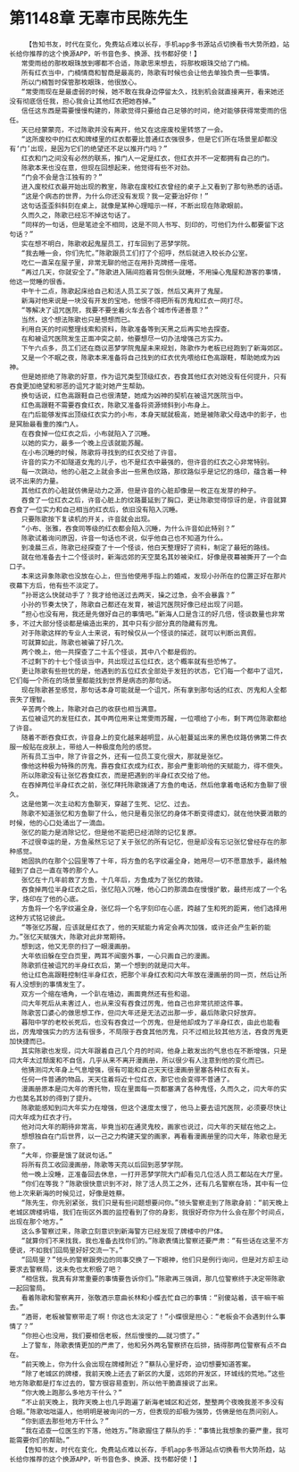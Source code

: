 # 第1148章 无辜市民陈先生
        【告知书友，时代在变化，免费站点难以长存，手机app多书源站点切换看书大势所趋，站长给你推荐的这个换源APP，听书音色多、换源、找书都好使！】
       常雯雨给的那枚眼珠放到哪都不合适，陈歌思来想去，将那枚眼珠交给了门楠。
       所有红衣当中，门楠情商和智商是最高的，陈歌有时候也会让他去单独负责一些事情。
       所以门楠暂时保管那枚眼珠，他很放心。
       “常雯雨现在是最虚弱的时候，她不敢在我身边停留太久，找到机会就直接离开，看来她还没有彻底信任我，担心我会让其他红衣把她吞掉。”
       信任这东西是需要慢慢构建的，陈歌觉得只要给自己足够的时间，绝对能够获得常雯雨的信任。
       天已经蒙蒙亮，不过陈歌并没有离开，他又在这座废校里转悠了一会。
       “这所废校中的红衣和牌楼里的红衣都要比普通红衣强很多，但是它们所在场景里却都没有‘门’出现，是因为它们的绝望还不足以推开门吗？”
       红衣和门之间没有必然的联系，推门人一定是红衣，但红衣并不一定都拥有自己的门。
       陈歌本来也没在意，但现在回想起来，他觉得有些不对劲。
       “门会不会是含江独有的？”
       进入废校红衣最开始出现的教室，陈歌在废校红衣曾经的桌子上又看到了那句熟悉的话语。
       “这是个病态的世界，为什么你还没有发现？我一定要治好你！”
       这句话歪歪斜斜刻在桌上，就像是某种心理暗示一样，不断出现在陈歌眼前。
       久而久之，陈歌已经忘不掉这句话了。
       “同样的一句话，但是笔迹全不相同，这是不同人书写、刻印的，可他们为什么都要留下这句话？”
       实在想不明白，陈歌收起鬼屋员工，打车回到了恶梦学院。
       “我去睡一会，你们先忙。”陈歌跟员工们打了个招呼，然后就进入校长办公室。
       吃仁一直呆在屋子里，非常无聊的他正在用扑克牌搭一座塔。
       “再过几天，你就安全了。”陈歌进入隔间抱着背包倒头就睡，不用操心鬼屋和游客的事情，他这一觉睡的很香。
       中午十二点，陈歌起床给自己和活人员工买了饭，然后又离开了鬼屋。
       新海对他来说是一块没有开发的宝地，他恨不得把所有厉鬼和红衣一网打尽。
       “等解决了诅咒医院，我要不要坐着火车去各个城市传递善意？”
       当然，这个想法陈歌也只是想想而已。
       利用白天的时间整理线索和资料，陈歌准备等到天黑之后再实地去探查。
       在和被诅咒医院发生正面冲突之前，他要想尽一切办法增强己方实力。
       下午六点多，员工们还在商议恶梦学院鬼屋未来规划，陈歌作为老板已经跑到了新海郊区。
       又是一个不眠之夜，陈歌本来准备将自己找到的红衣优先喂给红色高跟鞋，帮助她成为凶神。
       但是她拒绝了陈歌的好意，作为诅咒类型顶级红衣，吞食其他红衣对她没有任何提升，只有吞食更加绝望和邪恶的诅咒才能对她产生帮助。
       换句话说，红色高跟鞋自己也很清楚，她成为凶神的契机在被诅咒医院当中。
       红色高跟鞋不需要吞食红衣，陈歌又准备将资源倾斜到小布身上。
       在门后能够发挥出顶级红衣实力的小布，本身天赋就极高，她是被陈歌父母选中的影子，也是冥胎最看重的推门人。
       在吞食掉一位红衣之后，小布就陷入了沉睡。
       以她的实力，最多一个晚上应该就能苏醒。
       在小布沉睡的时候，陈歌将寻找到的红衣交给了许音。
       许音的实力不如隧道女鬼的儿子，也不是红衣中最强的，但许音的红衣之心非常特别。
       每一次跳动，他的心脏之上就会多出一些黑色纹路，那纹路似乎是记忆的烙印，蕴含着一种说不出来的力量。
       其他红衣的心脏就仿佛是动力之源，但是许音的心脏却像是一枚正在发芽的种子。
       吞食了一位红衣之后，许音心脏上的纹路蔓延到了胸口，更让陈歌觉得惊讶的是，许音就算吞食了一位实力和自己相当的红衣后，依旧没有陷入沉睡。
       只要陈歌按下复读机的开关，许音就会出现。
       “小布、张雅，吞食同等级的红衣都会陷入沉睡，为什么许音如此特别？”
       陈歌试着询问原因，许音一句话也不说，似乎他自己也不知道为什么。
       到凌晨三点，陈歌已经探查了十一个怪谈，他白天整理好了资料，制定了最短的路线。
       就在他准备去十二个怪谈时，新海远郊的天空莫名其妙被染红，好像是夜幕被撕开了一个血口子。
       本来这异象陈歌也没放在心上，但当他使用手指上的婚戒，发现小孙所在的位置正好在那片夜幕下方后，他有些不淡定了。
       “孙哥这么快就动手了？我才给他送过去两天，操之过急，会不会暴露？”
       小孙的节奏太快了，陈歌自己都还在发育，被诅咒医院好像已经出现了问题。
       “担心也没有用，我还是先做好自己的事情吧。”新海人口是含江的好几倍，怪谈数量也非常多，不过大部分怪谈都是编造出来的，其中只有少部分真的隐藏有厉鬼。
       对于陈歌这样的专业人士来说，有时候仅从一个怪谈的描述，就可以判断出真假。
       可就算如此，陈歌也被骗了好几次。
       两个晚上，他一共探查了二十五个怪谈，其中八个都是假的。
       不过剩下的十七个怪谈当中，共出现过五位红衣，这个概率就有些恐怖了。
       更让陈歌有些担忧的是，他遇到的五位红衣全部处于发狂的状态，它们每一个都中了诅咒，它们每一个所在的场景里都能找到世界是病态的那句话。
       现在陈歌甚至感觉，那句话本身可能就是一个诅咒，所有拿到那句话的红衣、厉鬼和人全都丧失了理智。
       辛苦两个晚上，陈歌对自己的收获也相当满意。
       五位被诅咒的发狂红衣，其中两位用来让常雯雨苏醒，一位喂给了小布，剩下两位陈歌都给了许音。
       随着不断吞食红衣，许音身上的变化越来越明显，从心脏蔓延出来的黑色纹路仿佛第二件衣服一般贴在皮肤上，带给人一种极度危险的感觉。
       所有员工当中，除了许音之外，还有一位员工变化很大，那就是张忆。
       像他这种极为特殊的厉鬼，靠吞食红衣成为红衣，那会严重影响他的天赋能力，得不偿失。
       所以陈歌没有让张忆吞食红衣，而是把遇到的半身红衣交给了他。
       在吞掉两位半身红衣之前，张忆拜托陈歌拨通了方鱼的电话，然后他拿着电话和方鱼聊了很久。
       这是他第一次主动和方鱼聊天，穿越了生死、记忆、过去。
       陈歌不知道张忆和方鱼聊了什么，他只是看见张忆的身体不断变得虚幻，就在他快要消散的时候，他的心口处涌出了一滴血。
       张忆的能力是消除记忆，但是他不能把已经消除的记忆复原。
       不过很幸运的是，方鱼虽然忘记了关于张忆的所有记忆，但是却没有忘记张忆曾经存在的那种感觉。
       她固执的在那个公园里等了十年，将方鱼的名字纹遍全身，她用尽一切不愿意放手，最终触碰到了自己一直在等的那个人。
       张忆在十几年前救了方鱼，十几年后，方鱼成为了张忆的救赎。
       吞食掉两位半身红衣之后，张忆陷入沉睡，他心口的那滴血在慢慢扩散，最终形成了一个名字，烙印在了他的心底。
       方鱼将一个名字纹遍全身，张忆将一个名字刻印在心底，跨越了生和死的距离，他们选择用这种方式铭记彼此。
       “等张忆苏醒，应该就是红衣了，他的天赋能力肯定会再次加强，或许还会产生新的能力。”张忆天赋强大，陈歌对此非常期待。
       想到这，他又无奈的扫了一眼漫画册。
       大年依旧躲在空白页里，两耳不闻窗外事，一心只画自己的漫画。
       陈歌抓住被诅咒的半身红衣后，第一个想到的就是闫大年。
       他让红色高跟鞋控制住半身红衣，把那个半身红衣和闫大年放在漫画册的同一页，然后让所有人没想到的事情发生了。
       双方一个缩在墙角，一个趴在墙边，画面竟然还有些和谐。
       闫大年死后从未害过人，也从来没有吞食过厉鬼，他自己也非常抗拒这件事。
       陈歌苦口婆心的做思想工作，但闫大年还是无法迈出那一步，最后陈歌只好放弃。
       暮阳中学的老校长死后，也没有吞食过一个厉鬼，但是他却成为了半身红衣，由此也能看出，厉鬼增强实力的方法有很多，不局限于吞食其他厉鬼，只不过相比较其他方法，吞食厉鬼更加快捷而已。
       其实陈歌也发现，闫大年跟着自己几个月的时间，他身上散发出的气息也在不断增强，只是闫大年太过颓废和不自信，几乎从来不离开漫画册，所以很少有人注意到他的变化而已。
       他猜测闫大年身上气息增强，很有可能和自己天天往漫画册里塞各种红衣有关。
       任何一件普通的物品，天天住着将近十位红衣，那它也会变得不普通了。
       漫画册原本是闫大年的寄托物，现在里面每一页都塞满了各种鬼怪，久而久之，闫大年的实力也莫名其妙的得到了提升。
       陈歌能感知到闫大年实力在增强，但这个速度太慢了，他马上要去诅咒医院，必须要尽快让闫大年成为红衣才行。
       他对闫大年的期待非常高，毕竟当初在通灵鬼校，画家也说过，闫大年的天赋在他之上。
       想想独自在门后世界，以一己之力构建天堂的画家，再看看漫画册里的闫大年，陈歌也是无奈了。
       “大年，你要是饿了就说句话。”
       将所有员工收回漫画册，陈歌等天亮以后回到恶梦学院。
       他一晚上没睡，正准备回去休息，一打开恶梦学院大门却看见几位活人员工都站在大厅里。
       “你们在等我？”陈歌很快意识到不对，除了活人员工之外，还有几名警察在场，其中有一位他上次来新海的时候见过，好像是姓蔡。
       “陈先生，你先别紧张，我们只是有些问题想要问你。”领头警察走到了陈歌身前：“前天晚上老城区牌楼坍塌，我们在街区外面的监控看到了你的身影，我很好奇你为什么会在那个时间点，出现在那个地方。”
       这么多警察过来，陈歌立刻意识到新海警方已经发现了牌楼中的尸体。
       “就算你们不来找我，我也准备去找你们的。”陈歌表情比警察还要严肃：“有些话在这里不方便说，不如我们回局里好好交流一下。”
       “回局里？”领头的警察跟旁边的同事交换了一下眼神，他们只是例行询问，但是对方却主动要求去警察局，这未免也太积极了吧？
       “相信我，我真有非常重要的事情要告诉你们。”陈歌再三强调，那几位警察终于决定带陈歌一起回警局。
       看着陈歌和警察离开，张敬酒示意曲长林和小蝶去忙自己的事情：“别傻站着，该干嘛干嘛去。”
       “酒哥，老板被警察带走了啊！你这也太淡定了！”小蝶很是担心：“老板会不会遇到什么事情了？”
       “你担心也没用，我们要相信老板，然后慢慢的……就习惯了。”
       上了警车，陈歌表情更加的严肃了，他和另外两名警察挤在后排，搞得那两位警察有点不自在。
       “前天晚上，你为什么会出现在牌楼附近？”蔡队心里好奇，迫切想要知道答案。
       “除了老城区的牌楼，我前天晚上还去了新区的大厦，远郊的开发区，环城线的荒地。”这些地方陈歌都是打车过去的，警方很容易查到，所以他干脆直接说了出来。
       “你大晚上跑那么多地方干什么？”
       “不止前天晚上，我昨天晚上也几乎跑遍了新海老城区和近郊，整整两个夜晚我差不多没有合眼。”陈歌咄咄逼人，他明明是被询问的一方，但表现的却极为强势，仿佛是他在质问别人。
       “你到底去那些地方干什么？”
       “我在追查一位医生的下落，他姓方。”陈歌握住了蔡队的手：“事情比我想象的要严重，我可能需要你们的帮助。”
       【告知书友，时代在变化，免费站点难以长存，手机app多书源站点切换看书大势所趋，站长给你推荐的这个换源APP，听书音色多、换源、找书都好使！】